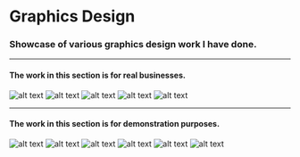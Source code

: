# Graphics Design
### Showcase of various graphics design work I have done.
***
#### The work in this section is for real businesses.

![alt text][gloseats]
![alt text][jjsfront]
![alt text][jjsrear]
![alt text][jjslabels]
![alt text][noxxpt]
***
#### The work in this section is for demonstration purposes.
![alt text][blueribbon]
![alt text][innout]
![alt text][mixtape]
![alt text][textexample]
![alt text][airkua]
![alt text][eclipse]

[blueribbon]: https://github.com/jdzine92/Graphics-Design/blob/main/blueribbon-watermarked.png "Blue Ribbon Co."
[innout]: https://github.com/jdzine92/Graphics-Design/blob/main/innout-watermarked.png "In 'N' Out"
[jjsfront]: https://github.com/jdzine92/Graphics-Design/blob/main/jjs-front-watermarked.png "JJ's Sweet Treats flyer"
[jjsrear]: https://github.com/jdzine92/Graphics-Design/blob/main/jjs-rear-watermarked.png "JJ's Sweet Treats flyer"
[mixtape]: https://github.com/jdzine92/Graphics-Design/blob/main/mixtape-watermarked.jpg "Classic Car Mixtape"
[textexample]: https://github.com/jdzine92/Graphics-Design/blob/main/textexample-watermarked.jpg "Floral Text"
[airkua]: https://github.com/jdzine92/Graphics-Design/blob/main/airkua-watermarked.png "AirKua"
[eclipse]: https://github.com/jdzine92/Graphics-Design/blob/main/eclipse-watermarked.png "Eclipse Software"
[gloseats]: https://github.com/jdzine92/Graphics-Design/blob/main/glos-eats-watermarked.jpg "Gloucester Eats"
[jjslabels]: https://github.com/jdzine92/Graphics-Design/blob/main/jjs-labels.jpg "JJ's Swwet treats Labels"
[noxxpt]: https://github.com/jdzine92/Graphics-Design/blob/main/noxxpt-watermarked.png "Noxx Personal Training"
